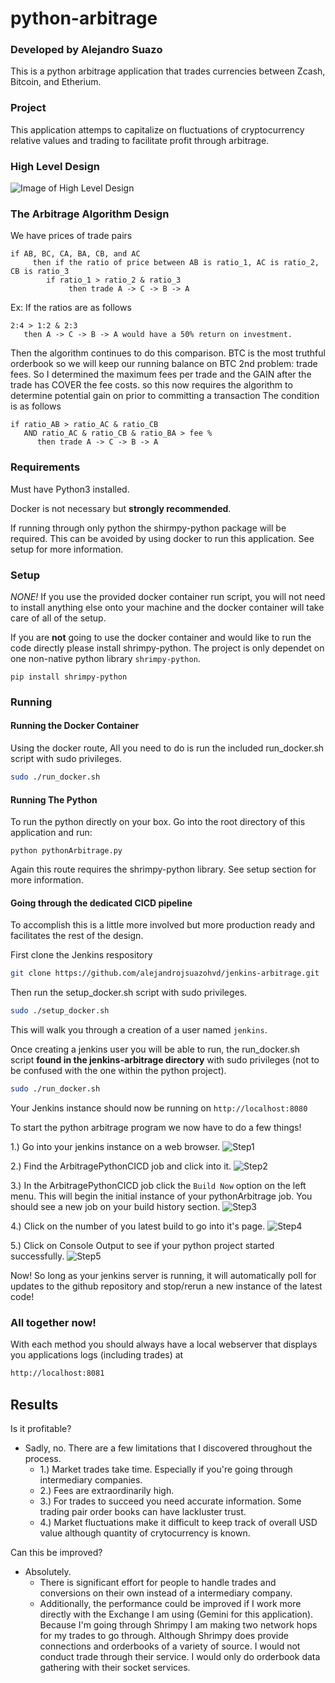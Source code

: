 # python-arbitrage
### Developed by Alejandro Suazo
This is a python arbitrage application that trades currencies between Zcash, Bitcoin, and Etherium.

### Project
This application attemps to capitalize on fluctuations of cryptocurrency relative values and trading to facilitate profit through arbitrage.
 
### High Level Design
![Image of High Level Design](https://drive.google.com/uc?export=download&id=1cwRVs0sIHR3WCb2rPSTTJA3GPxfw--0e)

### The Arbitrage Algorithm Design
We have prices of trade pairs
```
if AB, BC, CA, BA, CB, and AC
     then if the ratio of price between AB is ratio_1, AC is ratio_2, CB is ratio_3
        if ratio_1 > ratio_2 & ratio_3
             then trade A -> C -> B -> A
```
Ex: If the ratios are as follows
```    
2:4 > 1:2 & 2:3
   then A -> C -> B -> A would have a 50% return on investment.
``` 

Then the algorithm continues to do this comparison. BTC is the most truthful orderbook so we will keep our running balance on BTC
2nd problem: trade fees.
So I determined the maximum fees per trade and the GAIN after the trade has COVER the fee costs.
so this now requires the algorithm to determine potential gain on prior to committing a transaction
The condition is as follows
```
if ratio_AB > ratio_AC & ratio_CB
   AND ratio_AC & ratio_CB & ratio_BA > fee %
      then trade A -> C -> B -> A
```


### Requirements
Must have Python3 installed.

Docker is not necessary but **strongly recommended**.

If running through only python the shirmpy-python package will be required. This can be avoided by using docker to run this application. See setup for more information.


### Setup
_NONE!_ If you use the provided docker container run script, you will not need to install anything else onto your machine and the docker container will take care of all of the setup.

If you are **not** going to use the docker container and would like to run the code directly please install shrimpy-python. The project is only dependet on one non-native python library `shrimpy-python`.
```
pip install shrimpy-python
```

### Running
#### Running the Docker Container
Using the docker route,
All you need to do is run the included run_docker.sh script with sudo privileges.
```bash
sudo ./run_docker.sh
```
#### Running The Python
To run the python directly on your box. Go into the root directory of this application and run: 
```
python pythonArbitrage.py
```
Again this route requires the shrimpy-python library. See setup section for more information.
#### Going through the dedicated CICD pipeline
To accomplish this is a little more involved but more production ready and facilitates the rest of the design.

First clone the Jenkins respository 
```bash
git clone https://github.com/alejandrojsuazohvd/jenkins-arbitrage.git
```

Then run the setup_docker.sh script with sudo privileges.
```bash
sudo ./setup_docker.sh
```
This will walk you through a creation of a user named `jenkins`.

Once creating a jenkins user you will be able to run, the run_docker.sh script **found in the jenkins-arbitrage directory** with sudo privileges (not to be confused with the one within the python project).
```bash
sudo ./run_docker.sh
```
Your Jenkins instance should now be running on `http://localhost:8080`

To start the python arbitrage program we now have to do a few things!

1.) Go into your jenkins instance on a web browser.
![Step1](https://drive.google.com/uc?export=download&id=1sJLSdeNkr46yYbsb10IXonBikIMZolyy)

2.) Find the ArbitragePythonCICD job and click into it.
![Step2](https://drive.google.com/uc?export=download&id=195tg9UAVV4Kk7NWQSHwXO5yFuhcvhyJe)

3.) In the ArbitragePythonCICD job click the `Build Now` option on the left menu. This will begin the initial instance of your pythonArbitrage job. You should see a new job on your build history section.
![Step3](https://drive.google.com/uc?export=download&id=18W9E65SOxlUdylPo5S18K8I4Jz1dWRsv)

4.) Click on the number of you latest build to go into it's page.
![Step4](https://drive.google.com/uc?export=download&id=1BiMbbPjz41dL8A92ASblMmAYAm333uXd)

5.) Click on Console Output to see if your python project started successfully.
![Step5](https://drive.google.com/uc?export=download&id=1IB2AMGYvHp1KA6dFqI-RrT22GyxjS5KP)

Now! So long as your jenkins server is running, it will automatically poll for updates to the github repository and stop/rerun a new instance of the latest code! 

### All together now!
With each method you should always have a local webserver that displays you applications logs (including trades) at 
```bash
http://localhost:8081
```

## Results
Is it profitable? 
- Sadly, no. There are a few limitations that I discovered throughout the process. 
    - 1.) Market trades take time. Especially if you're going through intermediary companies.
    - 2.) Fees are extraordinarily high.
    - 3.) For trades to succeed you need accurate information. Some trading pair order books can have lackluster trust. 
    - 4.) Market fluctuations make it difficult to keep track of overall USD value although quantity of crytocurrency is known.
    
Can this be improved?
- Absolutely. 
    - There is significant effort for people to handle trades and conversions on their own instead of a intermediary company.
    - Additionally, the performance could be improved if I work more directly with the Exchange I am using (Gemini for this application). Because I'm going through Shrimpy I am making two network hops for my trades to go through. Although Shrimpy does provide connections and orderbooks of a variety of source. I would not conduct trade through their service. I would only do orderbook data gathering with their socket services.  
  
